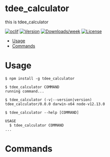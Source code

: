 tdee_calculator
===============

this is tdee_calculator

[![oclif](https://img.shields.io/badge/cli-oclif-brightgreen.svg)](https://oclif.io)
[![Version](https://img.shields.io/npm/v/tdee_calculator.svg)](https://npmjs.org/package/tdee_calculator)
[![Downloads/week](https://img.shields.io/npm/dw/tdee_calculator.svg)](https://npmjs.org/package/tdee_calculator)
[![License](https://img.shields.io/npm/l/tdee_calculator.svg)](https://github.com/saba-can00/tdee_calculator/blob/master/package.json)

<!-- toc -->
* [Usage](#usage)
* [Commands](#commands)
<!-- tocstop -->
# Usage
<!-- usage -->
```sh-session
$ npm install -g tdee_calculator

$ tdee_calculator COMMAND
running command...

$ tdee_calculator (-v|--version|version)
tdee_calculator/0.0.0 darwin-x64 node-v12.13.0

$ tdee_calculator --help [COMMAND]

USAGE
  $ tdee_calculator COMMAND
...
```
<!-- usagestop -->
# Commands
<!-- commands -->

<!-- commandsstop -->

